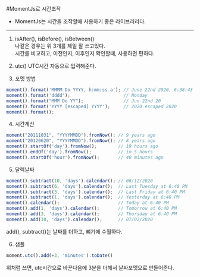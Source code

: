 #MomentJs로 시간조작 
 * MomentJs는 시간을 조작할때 사용하기 좋은 라이브러리다.   
 ---------------------
1. isAfter(), isBefore(), isBetween()   
 나같은 경우는 위 3개를 제일 잘 쓰고있다.   
 시간를 비교하고, 이전인지, 이후인지 확인할때, 사용하면 편하다.   
   
2. utc() UTC시간 자동으로 입력해준다.
   
3. 포멧 방법
```JavaScript
moment().format('MMMM Do YYYY, h:mm:ss a'); // June 22nd 2020, 6:38:43 pm
moment().format('dddd');                    // Monday
moment().format("MMM Do YY");               // Jun 22nd 20
moment().format('YYYY [escaped] YYYY');     // 2020 escaped 2020
moment().format();                         
```
   
4. 시간계산
```JavaScript
moment("20111031", "YYYYMMDD").fromNow(); // 9 years ago
moment("20120620", "YYYYMMDD").fromNow(); // 8 years ago
moment().startOf('day').fromNow();        // 19 hours ago
moment().endOf('day').fromNow();          // in 5 hours
moment().startOf('hour').fromNow();       // 40 minutes ago
```
   
5. 달력날짜
```JavaScript
moment().subtract(10, 'days').calendar(); // 06/12/2020
moment().subtract(6, 'days').calendar();  // Last Tuesday at 6:40 PM
moment().subtract(3, 'days').calendar();  // Last Friday at 6:40 PM
moment().subtract(1, 'days').calendar();  // Yesterday at 6:40 PM
moment().calendar();                      // Today at 6:40 PM
moment().add(1, 'days').calendar();       // Tomorrow at 6:40 PM
moment().add(3, 'days').calendar();       // Thursday at 6:40 PM
moment().add(10, 'days').calendar();      // 07/02/2020
```
add(), subtract()는 날짜를 더하고, 뺴기에 수월하다.
   
6. 샘플
```JavaScript
moment.utc().add(+3, 'minutes').toDate() 
```
위처럼 쓰면, utc시간으로 바꾼다음에 3분을 더해서 날짜포멧으로 만들어준다.
